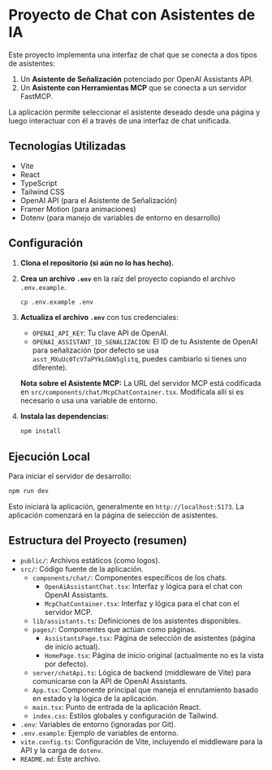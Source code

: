 # Proyecto de Chat con Asistentes de IA

Este proyecto implementa una interfaz de chat que se conecta a dos tipos de asistentes:
1.  Un **Asistente de Señalización** potenciado por OpenAI Assistants API.
2.  Un **Asistente con Herramientas MCP** que se conecta a un servidor FastMCP.

La aplicación permite seleccionar el asistente deseado desde una página y luego interactuar con él a través de una interfaz de chat unificada.

## Tecnologías Utilizadas

*   Vite
*   React
*   TypeScript
*   Tailwind CSS
*   OpenAI API (para el Asistente de Señalización)
*   Framer Motion (para animaciones)
*   Dotenv (para manejo de variables de entorno en desarrollo)

## Configuración

1.  **Clona el repositorio (si aún no lo has hecho).**
2.  **Crea un archivo `.env`** en la raíz del proyecto copiando el archivo `.env.example`.
    ```bash
    cp .env.example .env
    ```
3.  **Actualiza el archivo `.env`** con tus credenciales:
    *   `OPENAI_API_KEY`: Tu clave API de OpenAI.
    *   `OPENAI_ASSISTANT_ID_SENALIZACION`: El ID de tu Asistente de OpenAI para señalización (por defecto se usa `asst_MXuUc0TcV7aPYkLGbN5glitq`, puedes cambiarlo si tienes uno diferente).

    **Nota sobre el Asistente MCP:** La URL del servidor MCP está codificada en `src/components/chat/McpChatContainer.tsx`. Modifícala allí si es necesario o usa una variable de entorno.

4.  **Instala las dependencias:**
    ```bash
    npm install
    ```

## Ejecución Local

Para iniciar el servidor de desarrollo:
```bash
npm run dev
```
Esto iniciará la aplicación, generalmente en `http://localhost:5173`. La aplicación comenzará en la página de selección de asistentes.

## Estructura del Proyecto (resumen)

*   `public/`: Archivos estáticos (como logos).
*   `src/`: Código fuente de la aplicación.
    *   `components/chat/`: Componentes específicos de los chats.
        *   `OpenAiAssistantChat.tsx`: Interfaz y lógica para el chat con OpenAI Assistants.
        *   `McpChatContainer.tsx`: Interfaz y lógica para el chat con el servidor MCP.
    *   `lib/assistants.ts`: Definiciones de los asistentes disponibles.
    *   `pages/`: Componentes que actúan como páginas.
        *   `AssistantsPage.tsx`: Página de selección de asistentes (página de inicio actual).
        *   `HomePage.tsx`: Página de inicio original (actualmente no es la vista por defecto).
    *   `server/chatApi.ts`: Lógica de backend (middleware de Vite) para comunicarse con la API de OpenAI Assistants.
    *   `App.tsx`: Componente principal que maneja el enrutamiento basado en estado y la lógica de la aplicación.
    *   `main.tsx`: Punto de entrada de la aplicación React.
    *   `index.css`: Estilos globales y configuración de Tailwind.
*   `.env`: Variables de entorno (ignoradas por Git).
*   `.env.example`: Ejemplo de variables de entorno.
*   `vite.config.ts`: Configuración de Vite, incluyendo el middleware para la API y la carga de `dotenv`.
*   `README.md`: Este archivo.